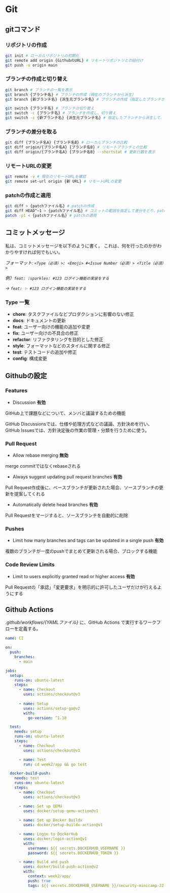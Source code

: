 # Git

## gitコマンド

### リポジトリの作成

```bash
git init # ローカルリポジトリの初期化
git remote add origin {GithubのURL} # リモートリポジトリとの紐付け
git push -u origin main
```

### ブランチの作成と切り替え

```bash
git branch # ブランチの一覧を表示
git branch {ブランチ名} # ブランチの作成（現在のブランチから派生）
git branch {新ブランチ名} {派生元ブランチ名} # ブランチの作成（指定したブランチから派生）

git switch {ブランチ名} # ブランチの切り替え
git switch -c {ブランチ名} # ブランチを作成し、切り替え
git switch -c {新ブランチ名} {派生元ブランチ名} # 指定したブランチから派生して、ブランチを作成し、切り替え
```

### ブランチの差分を取る

```bash
git diff {ブランチ名A} {ブランチ名B} # ローカルブランチの比較
git diff origin/{ブランチ名A} {ブランチ名B} # リモートブランチとの比較
git diff origin/{ブランチ名A} {ブランチ名B} --shortstat # 更新行数を表示
```

### リモートURLの変更

```bash
git remote -v # 現在のリモートURLを確認
git remote set-url origin {新 URL} # リモートURLの変更
```

### patchの作成と適用

```bash
git diff > {patchファイル名} # patchの作成
git diff HEAD^~1 > {patchファイル名} # コミットの範囲を指定して差分をとり、patchを作成
patch -p1 < {patchファイル名} # patchの適用
```

## コミットメッセージ

私は、コミットメッセージを以下のように書く。
これは、何を行ったのかがわかりやすければ何でもいい。

*フォーマット: `<Type（必須）>: <Emoji> #<Issue Number（必須）> <Title（必須）>`*

*例）`feat: :sparkles: #123 ログイン機能の実装をする`*

*→ `feat: ✨ #123 ログイン機能の実装をする`*

### Type 一覧

- **chore**: タスクファイルなどプロダクションに影響のない修正
- **docs**: ドキュメントの更新
- **feat**: ユーザー向けの機能の追加や変更
- **fix**: ユーザー向けの不具合の修正
- **refactor**: リファクタリングを目的とした修正
- **style**: フォーマットなどのスタイルに関する修正
- **test**: テストコードの追加や修正
- **config**: 構成変更

## Githubの設定

### Features

- Discussion **有効**

GitHub上で課題などについて、メンバと議論するための機能

GitHub Discussionsでは、仕様や処理方式などの議論、方針決めを行い、GitHub Issuesでは、方針決定後の作業の管理・分類を行うために使う。

### Pull Request

- Allow rebase merging **無効**

merge commitではなくrebaseされる

- Always suggest updating pull request branches **有効**

Pull Request作成後に、ベースブランチが更新された場合、ソースブランチの更新を提案してくれる

- Automatically delete head branches **有効**

Pull Requestをマージすると、ソースブランチを自動的に削除

### Pushes

- Limit how many branches and tags can be updated in a single push **有効**

複数のブランチが一度のpushでまとめて更新される場合、ブロックする機能

### Code Review Limits

- Limit to users explicitly granted read or higher access **有効**

Pull Requestの「承認」「変更要求」を明示的に許可したユーザだけが行えるようにする

## Github Actions

*.github/workflows/{YAMLファイル}* に、GitHub Actions で実行するワークフローを定義する。

```yaml
name: CI

on:
  push:
    branches:
      - main

jobs:
  setup:
    runs-on: ubuntu-latest
    steps:
      - name: Checkout
        uses: actions/checkout@v3
        
      - name: Setup
        uses: actions/setup-go@v2
        with:
          go-version: ^1.18

  test:
    needs: setup
    runs-on: ubuntu-latest
    steps:
      - name: Checkout
        uses: actions/checkout@v3

      - name: Test
        run: cd week2/app && go test

  docker-build-push:
    needs: test
    runs-on: ubuntu-latest
    steps:
      - name: Checkout
        uses: actions/checkout@v3

      - name: Set up QEMU
        uses: docker/setup-qemu-action@v1
        
      - name: Set up Docker Buildx
        uses: docker/setup-buildx-action@v1

      - name: Login to DockerHub
        uses: docker/login-action@v1
        with:
          username: ${{ secrets.DOCKERHUB_USERNAME }}
          password: ${{ secrets.DOCKERHUB_TOKEN }}

      - name: Build and push
        uses: docker/build-push-action@v2
        with:
          context: week2/app/
          push: true
          tags: ${{ secrets.DOCKERHUB_USERNAME }}/security-minicamp-22-sample-app:${{ github.sha }}
```
